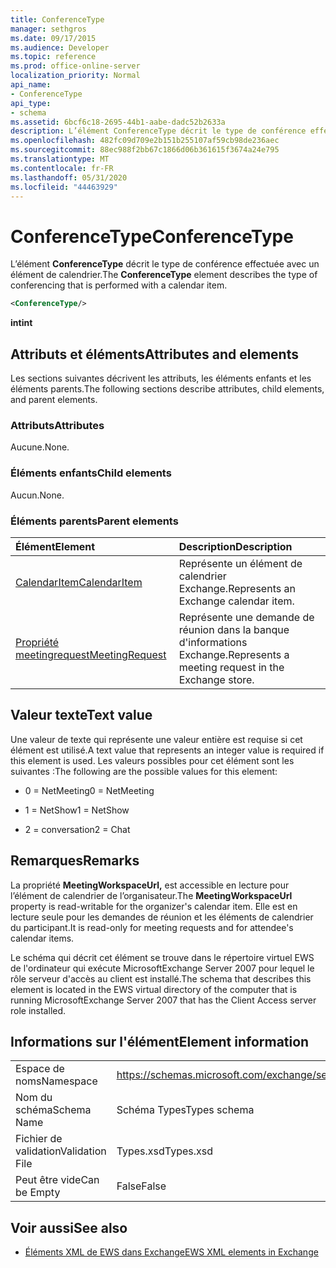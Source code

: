 ```yaml
---
title: ConferenceType
manager: sethgros
ms.date: 09/17/2015
ms.audience: Developer
ms.topic: reference
ms.prod: office-online-server
localization_priority: Normal
api_name:
- ConferenceType
api_type:
- schema
ms.assetid: 6bcf6c18-2695-44b1-aabe-dadc52b2633a
description: L’élément ConferenceType décrit le type de conférence effectuée avec un élément de calendrier.
ms.openlocfilehash: 482fc09d709e2b151b255107af59cb98de236aec
ms.sourcegitcommit: 88ec988f2bb67c1866d06b361615f3674a24e795
ms.translationtype: MT
ms.contentlocale: fr-FR
ms.lasthandoff: 05/31/2020
ms.locfileid: "44463929"
---
```

# <a name="conferencetype"></a><span data-ttu-id="86791-103">ConferenceType</span><span class="sxs-lookup"><span data-stu-id="86791-103">ConferenceType</span></span>

<span data-ttu-id="86791-104">L’élément **ConferenceType** décrit le type de conférence effectuée avec un élément de calendrier.</span><span class="sxs-lookup"><span data-stu-id="86791-104">The **ConferenceType** element describes the type of conferencing that is performed with a calendar item.</span></span> 
  
```xml
<ConferenceType/>
```

 <span data-ttu-id="86791-105">**int**</span><span class="sxs-lookup"><span data-stu-id="86791-105">**int**</span></span>
## <a name="attributes-and-elements"></a><span data-ttu-id="86791-106">Attributs et éléments</span><span class="sxs-lookup"><span data-stu-id="86791-106">Attributes and elements</span></span>

<span data-ttu-id="86791-107">Les sections suivantes décrivent les attributs, les éléments enfants et les éléments parents.</span><span class="sxs-lookup"><span data-stu-id="86791-107">The following sections describe attributes, child elements, and parent elements.</span></span>
  
### <a name="attributes"></a><span data-ttu-id="86791-108">Attributs</span><span class="sxs-lookup"><span data-stu-id="86791-108">Attributes</span></span>

<span data-ttu-id="86791-109">Aucune.</span><span class="sxs-lookup"><span data-stu-id="86791-109">None.</span></span>
  
### <a name="child-elements"></a><span data-ttu-id="86791-110">Éléments enfants</span><span class="sxs-lookup"><span data-stu-id="86791-110">Child elements</span></span>

<span data-ttu-id="86791-111">Aucun.</span><span class="sxs-lookup"><span data-stu-id="86791-111">None.</span></span>
  
### <a name="parent-elements"></a><span data-ttu-id="86791-112">Éléments parents</span><span class="sxs-lookup"><span data-stu-id="86791-112">Parent elements</span></span>

|<span data-ttu-id="86791-113">**Élément**</span><span class="sxs-lookup"><span data-stu-id="86791-113">**Element**</span></span>|<span data-ttu-id="86791-114">**Description**</span><span class="sxs-lookup"><span data-stu-id="86791-114">**Description**</span></span>|
|:-----|:-----|
|[<span data-ttu-id="86791-115">CalendarItem</span><span class="sxs-lookup"><span data-stu-id="86791-115">CalendarItem</span></span>](calendaritem.md) <br/> |<span data-ttu-id="86791-116">Représente un élément de calendrier Exchange.</span><span class="sxs-lookup"><span data-stu-id="86791-116">Represents an Exchange calendar item.</span></span>  <br/> |
|[<span data-ttu-id="86791-117">Propriété meetingrequest</span><span class="sxs-lookup"><span data-stu-id="86791-117">MeetingRequest</span></span>](meetingrequest.md) <br/> |<span data-ttu-id="86791-118">Représente une demande de réunion dans la banque d'informations Exchange.</span><span class="sxs-lookup"><span data-stu-id="86791-118">Represents a meeting request in the Exchange store.</span></span>  <br/> |
   
## <a name="text-value"></a><span data-ttu-id="86791-119">Valeur texte</span><span class="sxs-lookup"><span data-stu-id="86791-119">Text value</span></span>

<span data-ttu-id="86791-120">Une valeur de texte qui représente une valeur entière est requise si cet élément est utilisé.</span><span class="sxs-lookup"><span data-stu-id="86791-120">A text value that represents an integer value is required if this element is used.</span></span> <span data-ttu-id="86791-121">Les valeurs possibles pour cet élément sont les suivantes :</span><span class="sxs-lookup"><span data-stu-id="86791-121">The following are the possible values for this element:</span></span>
  
- <span data-ttu-id="86791-122">0 = NetMeeting</span><span class="sxs-lookup"><span data-stu-id="86791-122">0 = NetMeeting</span></span>
    
- <span data-ttu-id="86791-123">1 = NetShow</span><span class="sxs-lookup"><span data-stu-id="86791-123">1 = NetShow</span></span>
    
- <span data-ttu-id="86791-124">2 = conversation</span><span class="sxs-lookup"><span data-stu-id="86791-124">2 = Chat</span></span>
    
## <a name="remarks"></a><span data-ttu-id="86791-125">Remarques</span><span class="sxs-lookup"><span data-stu-id="86791-125">Remarks</span></span>

<span data-ttu-id="86791-126">La propriété **MeetingWorkspaceUrl,** est accessible en lecture pour l’élément de calendrier de l’organisateur.</span><span class="sxs-lookup"><span data-stu-id="86791-126">The **MeetingWorkspaceUrl** property is read-writable for the organizer's calendar item.</span></span> <span data-ttu-id="86791-127">Elle est en lecture seule pour les demandes de réunion et les éléments de calendrier du participant.</span><span class="sxs-lookup"><span data-stu-id="86791-127">It is read-only for meeting requests and for attendee's calendar items.</span></span> 
  
<span data-ttu-id="86791-128">Le schéma qui décrit cet élément se trouve dans le répertoire virtuel EWS de l'ordinateur qui exécute MicrosoftExchange Server 2007 pour lequel le rôle serveur d'accès au client est installé.</span><span class="sxs-lookup"><span data-stu-id="86791-128">The schema that describes this element is located in the EWS virtual directory of the computer that is running MicrosoftExchange Server 2007 that has the Client Access server role installed.</span></span> 
  
## <a name="element-information"></a><span data-ttu-id="86791-129">Informations sur l'élément</span><span class="sxs-lookup"><span data-stu-id="86791-129">Element information</span></span>

|||
|:-----|:-----|
|<span data-ttu-id="86791-130">Espace de noms</span><span class="sxs-lookup"><span data-stu-id="86791-130">Namespace</span></span>  <br/> |https://schemas.microsoft.com/exchange/services/2006/types  <br/> |
|<span data-ttu-id="86791-131">Nom du schéma</span><span class="sxs-lookup"><span data-stu-id="86791-131">Schema Name</span></span>  <br/> |<span data-ttu-id="86791-132">Schéma Types</span><span class="sxs-lookup"><span data-stu-id="86791-132">Types schema</span></span>  <br/> |
|<span data-ttu-id="86791-133">Fichier de validation</span><span class="sxs-lookup"><span data-stu-id="86791-133">Validation File</span></span>  <br/> |<span data-ttu-id="86791-134">Types.xsd</span><span class="sxs-lookup"><span data-stu-id="86791-134">Types.xsd</span></span>  <br/> |
|<span data-ttu-id="86791-135">Peut être vide</span><span class="sxs-lookup"><span data-stu-id="86791-135">Can be Empty</span></span>  <br/> |<span data-ttu-id="86791-136">False</span><span class="sxs-lookup"><span data-stu-id="86791-136">False</span></span>  <br/> |
   
## <a name="see-also"></a><span data-ttu-id="86791-137">Voir aussi</span><span class="sxs-lookup"><span data-stu-id="86791-137">See also</span></span>



- [<span data-ttu-id="86791-138">Éléments XML de EWS dans Exchange</span><span class="sxs-lookup"><span data-stu-id="86791-138">EWS XML elements in Exchange</span></span>](ews-xml-elements-in-exchange.md)

